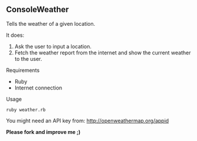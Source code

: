 ## ConsoleWeather

Tells the weather of a given location.

It does:

 1. Ask the user to input a location.
 2. Fetch the weather report from the internet and show the current weather to the user.

Requirements

 *  Ruby
 *  Internet connection

Usage

    ruby weather.rb

You might need an API key from: http://openweathermap.org/appid

**Please fork and improve me ;)**

